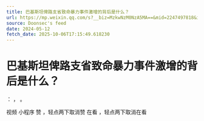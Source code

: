 ```yaml
---
title: 巴基斯坦俾路支省致命暴力事件激增的背后是什么？
url: https://mp.weixin.qq.com/s?__biz=MzkwNzM0NzA5MA==&mid=2247497818&idx=1&sn=efca0bfd2a407832b747bab95fbf88f8
source: Doonsec's feed
date: 2024-05-12
fetch_date: 2025-10-06T17:15:49.618230
---
```


# 巴基斯坦俾路支省致命暴力事件激增的背后是什么？

：
，
。

视频
小程序
赞
，轻点两下取消赞
在看
，轻点两下取消在看